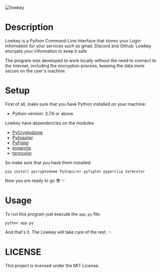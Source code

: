 ![lowkey](https://user-images.githubusercontent.com/46505446/77723947-8dbbd780-6fd0-11ea-8853-574ddb403e66.gif)

# Description

Lowkey is a Python Command-Line Interface that stores your Login information for your services such as gmail, Discord and Github. Lowkey encrypts your information to keep it safe. 

The program was developed to work locally without the need to connect to the Internet, including the encryption process, keeping the data more secure on the user's machine.

# Setup

First of all, make sure that you have Python installed on your machine:
* Python version: 3.7.6 or above

Lowkey have dependencies on the modules:
* [PyCryptodome](https://github.com/Legrandin/pycryptodome)
* [PyInquirer](https://github.com/CITGuru/PyInquirer)
* [PyFiglet](https://github.com/pwaller/pyfiglet)
* [pyperclip](https://github.com/asweigart/pyperclip)
* [termcolor](https://github.com/hfeeki/termcolor)

So make sure that you have them installed:

`pip install pycryptodome PyInquirer pyfiglet pyperclip termcolor`

Now you are ready to go :sunglasses: :sparkles:

# Usage

To run this program just execute the `app.py` file:

`python app.py`

And that's it. The Lowkey will take care of the rest. :sparkles:

# LICENSE

This project is licensed under the MIT License.